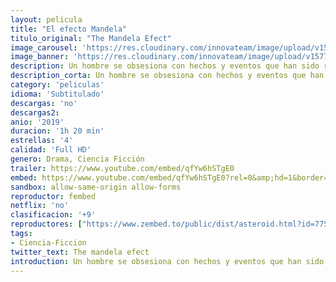 ```yaml
---
layout: pelicula
title: "El efecto Mandela"
titulo_original: "The Mandela Efect"
image_carousel: 'https://res.cloudinary.com/innovateam/image/upload/v1577500657/mandela-min_uhxzg7.jpg'
image_banner: 'https://res.cloudinary.com/innovateam/image/upload/v1577500661/maxresdefault_2_-min_1_iowcal.jpg'
description: Un hombre se obsesiona con hechos y eventos que han sido recordados colectivamente por miles de personas. Al creer que los fenómenos son el síntoma de algo más grande, su obsesión eventualmente lo lleva a cuestionarse la realidad misma.
description_corta: Un hombre se obsesiona con hechos y eventos que han sido recordados colectivamente por miles de personas. Al creer que los fenómenos son el síntoma de algo más grande, su obsesión eventualmente lo lleva a cuestionarse la realidad misma.
category: 'peliculas'
idioma: 'Subtitulado'
descargas: 'no'
descargas2:
anio: '2019'
duracion: '1h 20 min'
estrellas: '4'
calidad: 'Full HD'
genero: Drama, Ciencia Ficción
trailer: https://www.youtube.com/embed/qfYw6hSTgE0
embed: https://www.youtube.com/embed/qfYw6hSTgE0?rel=0&amp;hd=1&border=0&wmode=opaque&enablejsapi=1&modestbranding=1&controls=1&showinfo=1
sandbox: allow-same-origin allow-forms
reproductor: fembed
netflix: 'no'
clasificacion: '+9'
reproductores: ["https://www.zembed.to/public/dist/asteroid.html?id=7753c21193486227cdd1714d2e461a7d&title=The%20Mandela%20Effect","https://play.repelishd.tv/embed/V1ZJZlNBeWZ5VDRrSVNYSmpHTVYwQ0wrcEpoTjR2K1ozSzVJd1pqcDgxMEJFM2hCRGUyakxVZzF6UGNDUjFNdUc4b0VCbEdpeC92cTN0d2xWYjhxa2tTcnVTZ1VUUENSd2JpWnFWZjljeWN3VlhYSDBIYWNtSy90dFhKYnBSQUFmWGFsUUNiL0JrdC9FV2JxZWR5VVlOUGk0YW9rdm5kbWQ5dStpaElXSHBrRzdCSXNDOXhyUkNBcnJFbDdCSzRING1jU005dkVnWXdzVnVldExCQkxCK0VJZHRoNlZUak9CZ2grVUljS2Q0MUsxYmw3bVhzUGxtWG1qWnUxYThVMExNOGNEZW82aUtINllXMURGd3BkdFQ4NVA5UDB4Ujk3dldGbDd1OTN0S1FMY0p1dGlyWHFnalcxVGtrZkc0elVjcW5abUJOekZMbGtUVy9RRTNuTnYvT0JxZ1kxejEyaXhiOEVCZFY4WFhnPQ==","https://www.fembed.com/v/36j72im6meg4p40"]
tags:
- Ciencia-Ficcion
twitter_text: The mandela efect
introduction: Un hombre se obsesiona con hechos y eventos que han sido recordados colectivamente por miles de personas. Al creer que los fenómenos son el síntoma de algo más grande, su obsesión eventualmente lo lleva a cuestionarse la realidad misma.
---
```












